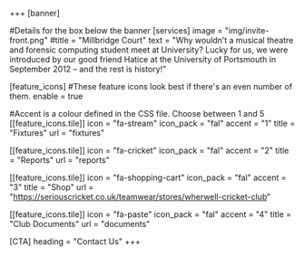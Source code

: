 +++
[banner]

#Details for the box below the banner
[services]
  image = "img/invite-front.png"
  #title = "Millbridge Court"
  text = "Why wouldn’t a musical theatre and forensic computing student meet at University? Lucky for us, we were introduced by our good friend Hatice at the University of Portsmouth in September 2012 – and the rest is history!"

[feature_icons]
  #These feature icons look best if there's an even number of them.
  enable = true

  #Accent is a colour defined in the CSS file. Choose between 1 and 5
  [[feature_icons.tile]]
    icon = "fa-stream"
    icon_pack = "fal"
    accent = "1"
    title = "Fixtures"
    url = "fixtures"
  
  [[feature_icons.tile]]
    icon = "fa-cricket"
    icon_pack = "fal"
    accent = "2"
    title = "Reports"
    url = "reports"

  [[feature_icons.tile]]
    icon = "fa-shopping-cart"
    icon_pack = "fal"
    accent = "3"
    title = "Shop"
    url = "https://seriouscricket.co.uk/teamwear/stores/wherwell-cricket-club"

  [[feature_icons.tile]]
    icon = "fa-paste"
    icon_pack = "fal"
    accent = "4"
    title = "Club Documents"
    url = "documents"

[CTA]
  heading = "Contact Us"
+++
